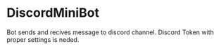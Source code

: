 # DiscordMiniBot
Bot sends and recives message to discord channel.
Discord Token with proper settings is neded.
